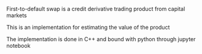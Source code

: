 
First-to-default swap is a credit derivative trading product from capital markets

This is an implementation for estimating the value of the product 

The implementation is done in C++ and bound with python through jupyter notebook
